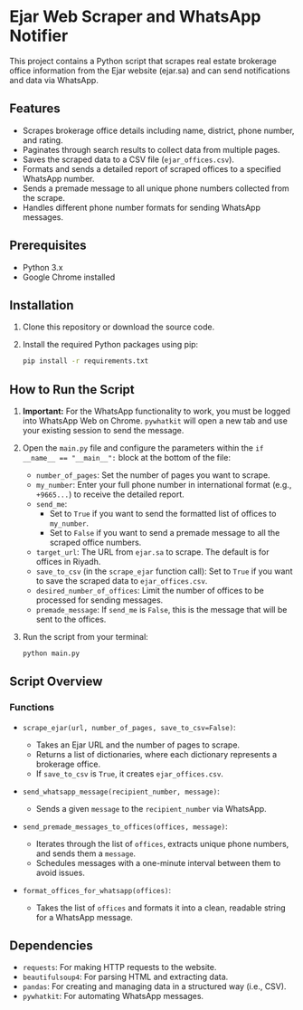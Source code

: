 # Ejar Web Scraper and WhatsApp Notifier

This project contains a Python script that scrapes real estate brokerage office information from the Ejar website (ejar.sa) and can send notifications and data via WhatsApp.

## Features

- Scrapes brokerage office details including name, district, phone number, and rating.
- Paginates through search results to collect data from multiple pages.
- Saves the scraped data to a CSV file (`ejar_offices.csv`).
- Formats and sends a detailed report of scraped offices to a specified WhatsApp number.
- Sends a premade message to all unique phone numbers collected from the scrape.
- Handles different phone number formats for sending WhatsApp messages.

## Prerequisites

- Python 3.x
- Google Chrome installed

## Installation

1.  Clone this repository or download the source code.
2.  Install the required Python packages using pip:

    ```bash
    pip install -r requirements.txt
    ```

## How to Run the Script

1.  **Important:** For the WhatsApp functionality to work, you must be logged into WhatsApp Web on Chrome. `pywhatkit` will open a new tab and use your existing session to send the message.

2.  Open the `main.py` file and configure the parameters within the `if __name__ == "__main__":` block at the bottom of the file:
    - `number_of_pages`: Set the number of pages you want to scrape.
    - `my_number`: Enter your full phone number in international format (e.g., `+9665...`) to receive the detailed report.
    - `send_me`: 
        - Set to `True` if you want to send the formatted list of offices to `my_number`.
        - Set to `False` if you want to send a premade message to all the scraped office numbers.
    - `target_url`: The URL from `ejar.sa` to scrape. The default is for offices in Riyadh.
    - `save_to_csv` (in the `scrape_ejar` function call): Set to `True` if you want to save the scraped data to `ejar_offices.csv`.
    - `desired_number_of_offices`: Limit the number of offices to be processed for sending messages.
    - `premade_message`: If `send_me` is `False`, this is the message that will be sent to the offices.

3.  Run the script from your terminal:

    ```bash
    python main.py
    ```

## Script Overview

### Functions

-   `scrape_ejar(url, number_of_pages, save_to_csv=False)`:
    -   Takes an Ejar URL and the number of pages to scrape.
    -   Returns a list of dictionaries, where each dictionary represents a brokerage office.
    -   If `save_to_csv` is `True`, it creates `ejar_offices.csv`.

-   `send_whatsapp_message(recipient_number, message)`:
    -   Sends a given `message` to the `recipient_number` via WhatsApp.

-   `send_premade_messages_to_offices(offices, message)`:
    -   Iterates through the list of `offices`, extracts unique phone numbers, and sends them a `message`.
    -   Schedules messages with a one-minute interval between them to avoid issues.

-   `format_offices_for_whatsapp(offices)`:
    -   Takes the list of `offices` and formats it into a clean, readable string for a WhatsApp message.

## Dependencies

- `requests`: For making HTTP requests to the website.
- `beautifulsoup4`: For parsing HTML and extracting data.
- `pandas`: For creating and managing data in a structured way (i.e., CSV).
- `pywhatkit`: For automating WhatsApp messages. 